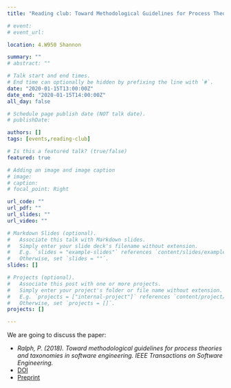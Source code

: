 ```yaml
---
title: "Reading club: Toward Methodological Guidelines for Process Theories and Taxonomies in Software Engineering"

# event: 
# event_url: 

location: 4.W950 Shannon

summary: ""
# abstract: ""

# Talk start and end times.
# End time can optionally be hidden by prefixing the line with `#`.
date: "2020-01-15T13:00:00Z"
date_end: "2020-01-15T14:00:00Z"
all_day: false

# Schedule page publish date (NOT talk date).
# publishDate:

authors: []
tags: [events,reading-club]

# Is this a featured talk? (true/false)
featured: true

# Adding an image and image caption
# image:
# caption: 
# focal_point: Right

url_code: ""
url_pdf: ""
url_slides: ""
url_video: ""

# Markdown Slides (optional).
#   Associate this talk with Markdown slides.
#   Simply enter your slide deck's filename without extension.
#   E.g. `slides = "example-slides"` references `content/slides/example-slides.md`.
#   Otherwise, set `slides = ""`.
slides: []

# Projects (optional).
#   Associate this post with one or more projects.
#   Simply enter your project's folder or file name without extension.
#   E.g. `projects = ["internal-project"]` references `content/project/deep-learning/index.md`.
#   Otherwise, set `projects = []`.
projects: []

---
```



We are going to discuss the paper: 

- _Ralph, P. (2018). Toward methodological guidelines for process theories and taxonomies in software engineering. IEEE Transactions on Software Engineering._
- [DOI](https://doi.org/10.1109/TSE.2018.2796554)
- [Preprint](https://www.researchgate.net/profile/Paul_Ralph/publication/322673772_Toward_Methodological_Guidelines_for_Process_Theories_and_Taxonomies_in_Software_Engineering/links/5a6bf9dfaca2722c947bc2d4/Toward-Methodological-Guidelines-for-Process-Theories-and-Taxonomies-in-Software-Engineering.pdf)


